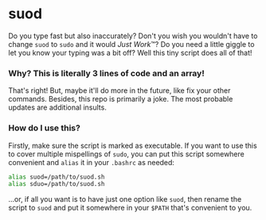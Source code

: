 # suod
Do you type fast but also inaccurately? Don't you wish you wouldn't have to change `suod` to `sudo` and it would _Just Work_™? Do you need a little giggle to let you know your typing was a bit off? Well this tiny script does all of that!

### Why? This is literally 3 lines of code and an array!
That's right! But, maybe it'll do more in the future, like fix your other commands. Besides, this repo is primarily a joke. The most probable updates are additional insults.

### How do I use this?
Firstly, make sure the script is marked as executable. If you want to use this to cover multiple mispellings of `sudo`, you can put this script somewhere convenient and `alias` it in your `.bashrc` as needed:
```bash
alias suod=/path/to/suod.sh
alias sduo=/path/to/suod.sh
```
...or, if all you want is to have just one option like `suod`, then rename the script to `suod` and put it somewhere in your `$PATH` that's convenient to you.